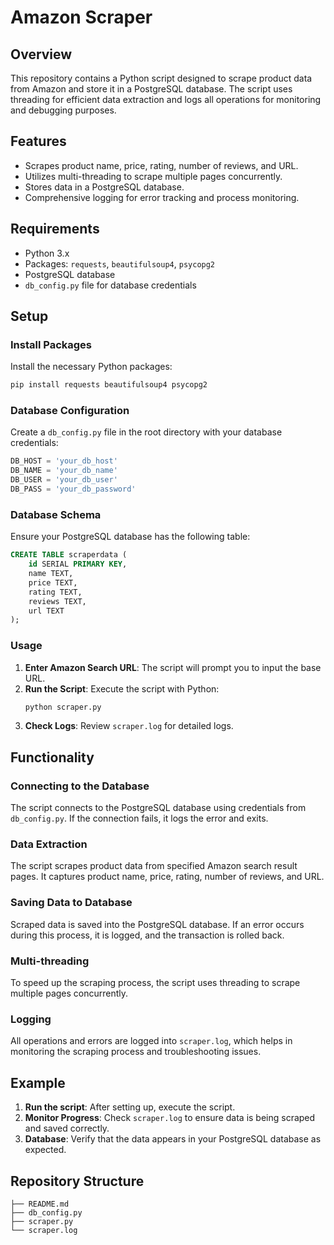 # Amazon Scraper

## Overview
This repository contains a Python script designed to scrape product data from Amazon and store it in a PostgreSQL database. The script uses threading for efficient data extraction and logs all operations for monitoring and debugging purposes.

## Features
- Scrapes product name, price, rating, number of reviews, and URL.
- Utilizes multi-threading to scrape multiple pages concurrently.
- Stores data in a PostgreSQL database.
- Comprehensive logging for error tracking and process monitoring.

## Requirements
- Python 3.x
- Packages: `requests`, `beautifulsoup4`, `psycopg2`
- PostgreSQL database
- `db_config.py` file for database credentials

## Setup

### Install Packages
Install the necessary Python packages:
```sh
pip install requests beautifulsoup4 psycopg2
```

### Database Configuration
Create a `db_config.py` file in the root directory with your database credentials:
```python
DB_HOST = 'your_db_host'
DB_NAME = 'your_db_name'
DB_USER = 'your_db_user'
DB_PASS = 'your_db_password'
```

### Database Schema
Ensure your PostgreSQL database has the following table:
```sql
CREATE TABLE scraperdata (
    id SERIAL PRIMARY KEY,
    name TEXT,
    price TEXT,
    rating TEXT,
    reviews TEXT,
    url TEXT
);
```

### Usage

1. **Enter Amazon Search URL**: The script will prompt you to input the base URL.
2. **Run the Script**: Execute the script with Python:
   ```sh
   python scraper.py
   ```
3. **Check Logs**: Review `scraper.log` for detailed logs.

## Functionality

### Connecting to the Database
The script connects to the PostgreSQL database using credentials from `db_config.py`. If the connection fails, it logs the error and exits.

### Data Extraction
The script scrapes product data from specified Amazon search result pages. It captures product name, price, rating, number of reviews, and URL.

### Saving Data to Database
Scraped data is saved into the PostgreSQL database. If an error occurs during this process, it is logged, and the transaction is rolled back.

### Multi-threading
To speed up the scraping process, the script uses threading to scrape multiple pages concurrently.

### Logging
All operations and errors are logged into `scraper.log`, which helps in monitoring the scraping process and troubleshooting issues.

## Example
1. **Run the script**: After setting up, execute the script.
2. **Monitor Progress**: Check `scraper.log` to ensure data is being scraped and saved correctly.
3. **Database**: Verify that the data appears in your PostgreSQL database as expected.

## Repository Structure
```
├── README.md
├── db_config.py
├── scraper.py
└── scraper.log
```

